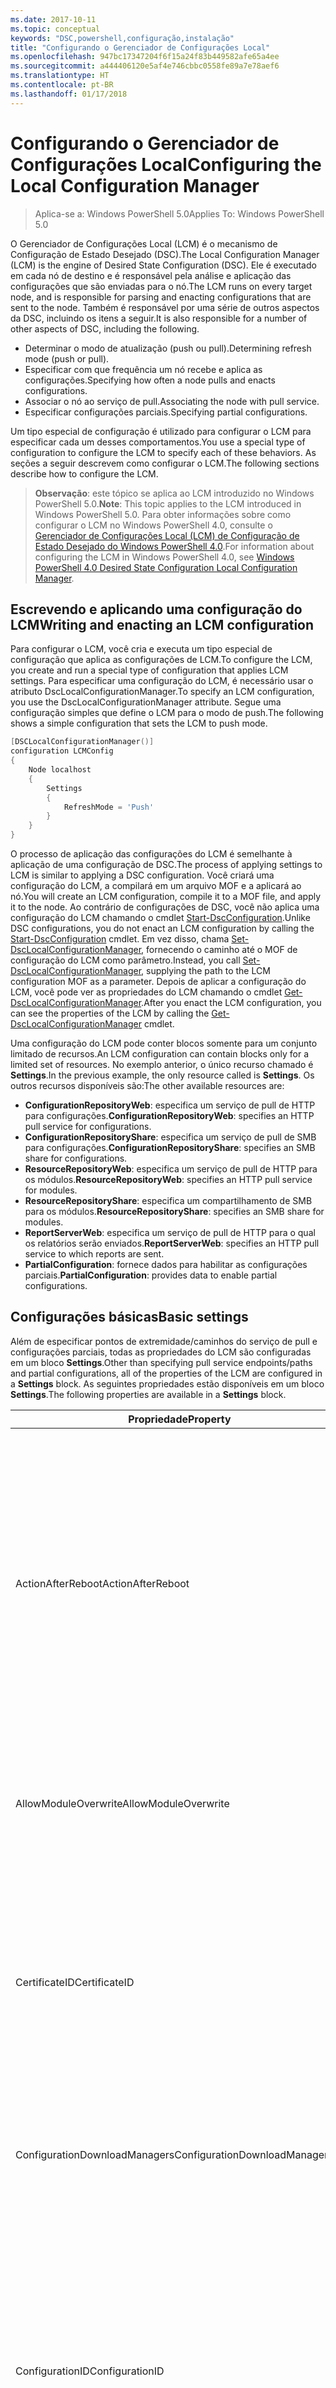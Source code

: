 ```yaml
---
ms.date: 2017-10-11
ms.topic: conceptual
keywords: "DSC,powershell,configuração,instalação"
title: "Configurando o Gerenciador de Configurações Local"
ms.openlocfilehash: 947bc17347204f6f15a24f83b449582afe65a4ee
ms.sourcegitcommit: a444406120e5af4e746cbbc0558fe89a7e78aef6
ms.translationtype: HT
ms.contentlocale: pt-BR
ms.lasthandoff: 01/17/2018
---
```

# <a name="configuring-the-local-configuration-manager"></a><span data-ttu-id="e298b-103">Configurando o Gerenciador de Configurações Local</span><span class="sxs-lookup"><span data-stu-id="e298b-103">Configuring the Local Configuration Manager</span></span>

> <span data-ttu-id="e298b-104">Aplica-se a: Windows PowerShell 5.0</span><span class="sxs-lookup"><span data-stu-id="e298b-104">Applies To: Windows PowerShell 5.0</span></span>

<span data-ttu-id="e298b-105">O Gerenciador de Configurações Local (LCM) é o mecanismo de Configuração de Estado Desejado (DSC).</span><span class="sxs-lookup"><span data-stu-id="e298b-105">The Local Configuration Manager (LCM) is the engine of Desired State Configuration (DSC).</span></span>
<span data-ttu-id="e298b-106">Ele é executado em cada nó de destino e é responsável pela análise e aplicação das configurações que são enviadas para o nó.</span><span class="sxs-lookup"><span data-stu-id="e298b-106">The LCM runs on every target node, and is responsible for parsing and enacting configurations that are sent to the node.</span></span>
<span data-ttu-id="e298b-107">Também é responsável por uma série de outros aspectos da DSC, incluindo os itens a seguir.</span><span class="sxs-lookup"><span data-stu-id="e298b-107">It is also responsible for a number of other aspects of DSC, including the following.</span></span>

- <span data-ttu-id="e298b-108">Determinar o modo de atualização (push ou pull).</span><span class="sxs-lookup"><span data-stu-id="e298b-108">Determining refresh mode (push or pull).</span></span>
- <span data-ttu-id="e298b-109">Especificar com que frequência um nó recebe e aplica as configurações.</span><span class="sxs-lookup"><span data-stu-id="e298b-109">Specifying how often a node pulls and enacts configurations.</span></span>
- <span data-ttu-id="e298b-110">Associar o nó ao serviço de pull.</span><span class="sxs-lookup"><span data-stu-id="e298b-110">Associating the node with pull service.</span></span>
- <span data-ttu-id="e298b-111">Especificar configurações parciais.</span><span class="sxs-lookup"><span data-stu-id="e298b-111">Specifying partial configurations.</span></span>

<span data-ttu-id="e298b-112">Um tipo especial de configuração é utilizado para configurar o LCM para especificar cada um desses comportamentos.</span><span class="sxs-lookup"><span data-stu-id="e298b-112">You use a special type of configuration to configure the LCM to specify each of these behaviors.</span></span>
<span data-ttu-id="e298b-113">As seções a seguir descrevem como configurar o LCM.</span><span class="sxs-lookup"><span data-stu-id="e298b-113">The following sections describe how to configure the LCM.</span></span>

> <span data-ttu-id="e298b-114">**Observação**: este tópico se aplica ao LCM introduzido no Windows PowerShell 5.0.</span><span class="sxs-lookup"><span data-stu-id="e298b-114">**Note**: This topic applies to the LCM introduced in Windows PowerShell 5.0.</span></span>
<span data-ttu-id="e298b-115">Para obter informações sobre como configurar o LCM no Windows PowerShell 4.0, consulte o [Gerenciador de Configurações Local (LCM) de Configuração de Estado Desejado do Windows PowerShell 4.0](metaconfig4.md).</span><span class="sxs-lookup"><span data-stu-id="e298b-115">For information about configuring the LCM in Windows PowerShell 4.0, see [Windows PowerShell 4.0 Desired State Configuration Local Configuration Manager](metaconfig4.md).</span></span>

## <a name="writing-and-enacting-an-lcm-configuration"></a><span data-ttu-id="e298b-116">Escrevendo e aplicando uma configuração do LCM</span><span class="sxs-lookup"><span data-stu-id="e298b-116">Writing and enacting an LCM configuration</span></span>

<span data-ttu-id="e298b-117">Para configurar o LCM, você cria e executa um tipo especial de configuração que aplica as configurações de LCM.</span><span class="sxs-lookup"><span data-stu-id="e298b-117">To configure the LCM, you create and run a special type of configuration that applies LCM settings.</span></span>
<span data-ttu-id="e298b-118">Para especificar uma configuração do LCM, é necessário usar o atributo DscLocalConfigurationManager.</span><span class="sxs-lookup"><span data-stu-id="e298b-118">To specify an LCM configuration, you use the DscLocalConfigurationManager attribute.</span></span>
<span data-ttu-id="e298b-119">Segue uma configuração simples que define o LCM para o modo de push.</span><span class="sxs-lookup"><span data-stu-id="e298b-119">The following shows a simple configuration that sets the LCM to push mode.</span></span>

```powershell
[DSCLocalConfigurationManager()]
configuration LCMConfig
{
    Node localhost
    {
        Settings
        {
            RefreshMode = 'Push'
        }
    }
}
```

<span data-ttu-id="e298b-120">O processo de aplicação das configurações do LCM é semelhante à aplicação de uma configuração de DSC.</span><span class="sxs-lookup"><span data-stu-id="e298b-120">The process of applying settings to LCM is similar to applying a DSC configuration.</span></span>
<span data-ttu-id="e298b-121">Você criará uma configuração do LCM, a compilará em um arquivo MOF e a aplicará ao nó.</span><span class="sxs-lookup"><span data-stu-id="e298b-121">You will create an LCM configuration, compile it to a MOF file, and apply it to the node.</span></span>
<span data-ttu-id="e298b-122">Ao contrário de configurações de DSC, você não aplica uma configuração do LCM chamando o cmdlet [Start-DscConfiguration](https://technet.microsoft.com/en-us/library/dn521623.aspx).</span><span class="sxs-lookup"><span data-stu-id="e298b-122">Unlike DSC configurations, you do not enact an LCM configuration by calling the [Start-DscConfiguration](https://technet.microsoft.com/en-us/library/dn521623.aspx) cmdlet.</span></span>
<span data-ttu-id="e298b-123">Em vez disso, chama [Set-DscLocalConfigurationManager](https://technet.microsoft.com/en-us/library/dn521621.aspx), fornecendo o caminho até o MOF de configuração do LCM como parâmetro.</span><span class="sxs-lookup"><span data-stu-id="e298b-123">Instead, you call [Set-DscLocalConfigurationManager](https://technet.microsoft.com/en-us/library/dn521621.aspx), supplying the path to the LCM configuration MOF as a parameter.</span></span>
<span data-ttu-id="e298b-124">Depois de aplicar a configuração do LCM, você pode ver as propriedades do LCM chamando o cmdlet [Get-DscLocalConfigurationManager](https://technet.microsoft.com/en-us/library/dn407378.aspx).</span><span class="sxs-lookup"><span data-stu-id="e298b-124">After you enact the LCM configuration, you can see the properties of the LCM by calling the [Get-DscLocalConfigurationManager](https://technet.microsoft.com/en-us/library/dn407378.aspx) cmdlet.</span></span>

<span data-ttu-id="e298b-125">Uma configuração do LCM pode conter blocos somente para um conjunto limitado de recursos.</span><span class="sxs-lookup"><span data-stu-id="e298b-125">An LCM configuration can contain blocks only for a limited set of resources.</span></span>
<span data-ttu-id="e298b-126">No exemplo anterior, o único recurso chamado é **Settings**.</span><span class="sxs-lookup"><span data-stu-id="e298b-126">In the previous example, the only resource called is **Settings**.</span></span>
<span data-ttu-id="e298b-127">Os outros recursos disponíveis são:</span><span class="sxs-lookup"><span data-stu-id="e298b-127">The other available resources are:</span></span>

* <span data-ttu-id="e298b-128">**ConfigurationRepositoryWeb**: especifica um serviço de pull de HTTP para configurações.</span><span class="sxs-lookup"><span data-stu-id="e298b-128">**ConfigurationRepositoryWeb**: specifies an HTTP pull service for configurations.</span></span>
* <span data-ttu-id="e298b-129">**ConfigurationRepositoryShare**: especifica um serviço de pull de SMB para configurações.</span><span class="sxs-lookup"><span data-stu-id="e298b-129">**ConfigurationRepositoryShare**: specifies an SMB share for configurations.</span></span>
* <span data-ttu-id="e298b-130">**ResourceRepositoryWeb**: especifica um serviço de pull de HTTP para os módulos.</span><span class="sxs-lookup"><span data-stu-id="e298b-130">**ResourceRepositoryWeb**: specifies an HTTP pull service for modules.</span></span>
* <span data-ttu-id="e298b-131">**ResourceRepositoryShare**: especifica um compartilhamento de SMB para os módulos.</span><span class="sxs-lookup"><span data-stu-id="e298b-131">**ResourceRepositoryShare**: specifies an SMB share for modules.</span></span>
* <span data-ttu-id="e298b-132">**ReportServerWeb**: especifica um serviço de pull de HTTP para o qual os relatórios serão enviados.</span><span class="sxs-lookup"><span data-stu-id="e298b-132">**ReportServerWeb**: specifies an HTTP pull service to which reports are sent.</span></span>
* <span data-ttu-id="e298b-133">**PartialConfiguration**: fornece dados para habilitar as configurações parciais.</span><span class="sxs-lookup"><span data-stu-id="e298b-133">**PartialConfiguration**: provides data to enable partial configurations.</span></span>

## <a name="basic-settings"></a><span data-ttu-id="e298b-134">Configurações básicas</span><span class="sxs-lookup"><span data-stu-id="e298b-134">Basic settings</span></span>

<span data-ttu-id="e298b-135">Além de especificar pontos de extremidade/caminhos do serviço de pull e configurações parciais, todas as propriedades do LCM são configuradas em um bloco **Settings**.</span><span class="sxs-lookup"><span data-stu-id="e298b-135">Other than specifying pull service endpoints/paths and partial configurations, all of the properties of the LCM are configured in a **Settings** block.</span></span>
<span data-ttu-id="e298b-136">As seguintes propriedades estão disponíveis em um bloco **Settings**.</span><span class="sxs-lookup"><span data-stu-id="e298b-136">The following properties are available in a **Settings** block.</span></span>

|  <span data-ttu-id="e298b-137">Propriedade</span><span class="sxs-lookup"><span data-stu-id="e298b-137">Property</span></span>  |  <span data-ttu-id="e298b-138">Tipo</span><span class="sxs-lookup"><span data-stu-id="e298b-138">Type</span></span>  |  <span data-ttu-id="e298b-139">Descrição</span><span class="sxs-lookup"><span data-stu-id="e298b-139">Description</span></span>   |
|----------- |------- |--------------- |
| <span data-ttu-id="e298b-140">ActionAfterReboot</span><span class="sxs-lookup"><span data-stu-id="e298b-140">ActionAfterReboot</span></span>| <span data-ttu-id="e298b-141">cadeia de caracteres</span><span class="sxs-lookup"><span data-stu-id="e298b-141">string</span></span>| <span data-ttu-id="e298b-142">Especifica o que acontece após uma reinicialização durante a aplicação de uma configuração.</span><span class="sxs-lookup"><span data-stu-id="e298b-142">Specifies what happens after a reboot during the application of a configuration.</span></span> <span data-ttu-id="e298b-143">Os valores possíveis são __"ContinueConfiguration"__ e __"StopConfiguration"__.</span><span class="sxs-lookup"><span data-stu-id="e298b-143">The possible values are __"ContinueConfiguration"__ and __"StopConfiguration"__.</span></span> <ul><li> <span data-ttu-id="e298b-144">__ContinueConfiguration__: continue a aplicar a configuração atual após a reinicialização do computador.</span><span class="sxs-lookup"><span data-stu-id="e298b-144">__ContinueConfiguration__: Continue applying the current configuration after machine reboot.</span></span> <span data-ttu-id="e298b-145">Este é o valor padrão</span><span class="sxs-lookup"><span data-stu-id="e298b-145">This is the default value</span></span></li><li><span data-ttu-id="e298b-146">__StopConfiguration__: interrompa a configuração atual após a reinicialização do computador.</span><span class="sxs-lookup"><span data-stu-id="e298b-146">__StopConfiguration__: Stop the current configuration after machine reboot.</span></span></li></ul>|
| <span data-ttu-id="e298b-147">AllowModuleOverwrite</span><span class="sxs-lookup"><span data-stu-id="e298b-147">AllowModuleOverwrite</span></span>| <span data-ttu-id="e298b-148">bool</span><span class="sxs-lookup"><span data-stu-id="e298b-148">bool</span></span>| <span data-ttu-id="e298b-149">__$TRUE__ se as novas configurações baixadas do serviço de pull tiverem permissão para substituir as antigas no nó de destino.</span><span class="sxs-lookup"><span data-stu-id="e298b-149">__$TRUE__ if new configurations downloaded from the pull service are allowed to overwrite the old ones on the target node.</span></span> <span data-ttu-id="e298b-150">Caso contrário, $FALSE.</span><span class="sxs-lookup"><span data-stu-id="e298b-150">Otherwise, $FALSE.</span></span>|
| <span data-ttu-id="e298b-151">CertificateID</span><span class="sxs-lookup"><span data-stu-id="e298b-151">CertificateID</span></span>| <span data-ttu-id="e298b-152">cadeia de caracteres</span><span class="sxs-lookup"><span data-stu-id="e298b-152">string</span></span>| <span data-ttu-id="e298b-153">A impressão digital de um certificado usado para proteger as credenciais passadas em uma configuração.</span><span class="sxs-lookup"><span data-stu-id="e298b-153">The thumbprint of a certificate used to secure credentials passed in a configuration.</span></span> <span data-ttu-id="e298b-154">Para obter mais informações, consulte [Quer proteger credenciais na Configuração de Estado Desejado do Windows PowerShell?](http://blogs.msdn.com/b/powershell/archive/2014/01/31/want-to-secure-credentials-in-windows-powershell-desired-state-configuration.aspx).</span><span class="sxs-lookup"><span data-stu-id="e298b-154">For more information see [Want to secure credentials in Windows PowerShell Desired State Configuration](http://blogs.msdn.com/b/powershell/archive/2014/01/31/want-to-secure-credentials-in-windows-powershell-desired-state-configuration.aspx)?.</span></span> <br> <span data-ttu-id="e298b-155">__Observação:__ isso será gerenciado automaticamente se estiver usando o serviço de pull de DSC de Automação do Azure.</span><span class="sxs-lookup"><span data-stu-id="e298b-155">__Note:__ this is managed automatically if using Azure Automation DSC pull service.</span></span>|
| <span data-ttu-id="e298b-156">ConfigurationDownloadManagers</span><span class="sxs-lookup"><span data-stu-id="e298b-156">ConfigurationDownloadManagers</span></span>| <span data-ttu-id="e298b-157">CimInstance[]</span><span class="sxs-lookup"><span data-stu-id="e298b-157">CimInstance[]</span></span>| <span data-ttu-id="e298b-158">Obsoleto.</span><span class="sxs-lookup"><span data-stu-id="e298b-158">Obsolete.</span></span> <span data-ttu-id="e298b-159">Use os blocos __ConfigurationRepositoryWeb__ e __ConfigurationRepositoryShare__ para definir pontos de extremidade de serviço de pull de configuração.</span><span class="sxs-lookup"><span data-stu-id="e298b-159">Use __ConfigurationRepositoryWeb__ and __ConfigurationRepositoryShare__ blocks to define configuration pull service endpoints.</span></span>|
| <span data-ttu-id="e298b-160">ConfigurationID</span><span class="sxs-lookup"><span data-stu-id="e298b-160">ConfigurationID</span></span>| <span data-ttu-id="e298b-161">cadeia de caracteres</span><span class="sxs-lookup"><span data-stu-id="e298b-161">string</span></span>| <span data-ttu-id="e298b-162">Para compatibilidade com versões anteriores do serviço de pull.</span><span class="sxs-lookup"><span data-stu-id="e298b-162">For backwards compatibility with older pull service versions.</span></span> <span data-ttu-id="e298b-163">Um GUID que identifica o arquivo de configuração que deve ser obtido de um serviço de pull.</span><span class="sxs-lookup"><span data-stu-id="e298b-163">A GUID that identifies the configuration file to get from a pull service.</span></span> <span data-ttu-id="e298b-164">O nó efetuará o pull das configurações serviço de pull se o nome do MOF de configuração for ConfigurationID.mof.</span><span class="sxs-lookup"><span data-stu-id="e298b-164">The node will pull configurations on the pull service if the name of the configuration MOF is named ConfigurationID.mof.</span></span><br> <span data-ttu-id="e298b-165">__Observação:__ se você definir essa propriedade, registrar o nó com um serviço de pull usando __RegistrationKey__ não funcionará.</span><span class="sxs-lookup"><span data-stu-id="e298b-165">__Note:__ If you set this property, registering the node with a pull service by using __RegistrationKey__ does not work.</span></span> <span data-ttu-id="e298b-166">Para obter mais informações, consulte [Configurando um cliente de pull com nomes de configuração](pullClientConfigNames.md).</span><span class="sxs-lookup"><span data-stu-id="e298b-166">For more information, see [Setting up a pull client with configuration names](pullClientConfigNames.md).</span></span>|
| <span data-ttu-id="e298b-167">ConfigurationMode</span><span class="sxs-lookup"><span data-stu-id="e298b-167">ConfigurationMode</span></span>| <span data-ttu-id="e298b-168">cadeia de caracteres</span><span class="sxs-lookup"><span data-stu-id="e298b-168">string</span></span> | <span data-ttu-id="e298b-169">Especifica como o LCM realmente aplica a configuração aos nós de destino.</span><span class="sxs-lookup"><span data-stu-id="e298b-169">Specifies how the LCM actually applies the configuration to the target nodes.</span></span> <span data-ttu-id="e298b-170">Os valores possíveis são __"ApplyOnly"__, __"ApplyandMonitior"__ e __"ApplyandAutoCorrect"__.</span><span class="sxs-lookup"><span data-stu-id="e298b-170">Possible values are __"ApplyOnly"__,__"ApplyandMonitior"__, and __"ApplyandAutoCorrect"__.</span></span> <ul><li><span data-ttu-id="e298b-171">__ApplyOnly__: a DSC aplica a configuração e não faz nada além disso, a menos que uma nova configuração seja enviada por push para o nó de destino ou quando o pull de uma nova configuração for efetuado de um serviço.</span><span class="sxs-lookup"><span data-stu-id="e298b-171">__ApplyOnly__: DSC applies the configuration and does nothing further unless a new configuration is pushed to the target node or when a new configuration is pulled from a service.</span></span> <span data-ttu-id="e298b-172">Depois da aplicação inicial de uma nova configuração, a DSC não procura um dessincronização em relação a um estado previamente configurado.</span><span class="sxs-lookup"><span data-stu-id="e298b-172">After initial application of a new configuration, DSC does not check for drift from a previously configured state.</span></span> <span data-ttu-id="e298b-173">Observe que a DSC tentará aplicar a configuração até obter êxito antes que __ApplyOnly__ entre em vigor.</span><span class="sxs-lookup"><span data-stu-id="e298b-173">Note that DSC will attempt to apply the configuration until it is successful before __ApplyOnly__ takes effect.</span></span> </li><li> <span data-ttu-id="e298b-174">__ApplyAndMonitor__: este é o valor padrão.</span><span class="sxs-lookup"><span data-stu-id="e298b-174">__ApplyAndMonitor__: This is the default value.</span></span> <span data-ttu-id="e298b-175">O LCM aplica as novas configurações.</span><span class="sxs-lookup"><span data-stu-id="e298b-175">The LCM applies any new configurations.</span></span> <span data-ttu-id="e298b-176">Após a aplicação inicial de uma nova configuração, se o nó de destino estiver dessincronizado em relação ao estado desejado, a DSC relatará a discrepância nos logs.</span><span class="sxs-lookup"><span data-stu-id="e298b-176">After initial application of a new configuration, if the target node drifts from the desired state, DSC reports the discrepancy in logs.</span></span> <span data-ttu-id="e298b-177">Observe que a DSC tentará aplicar a configuração até obter êxito antes que __ApplyAndMonitor__ entre em vigor.</span><span class="sxs-lookup"><span data-stu-id="e298b-177">Note that DSC will attempt to apply the configuration until it is successful before __ApplyAndMonitor__ takes effect.</span></span></li><li><span data-ttu-id="e298b-178">__ApplyAndAutoCorrect__: a DSC aplica as novas configurações.</span><span class="sxs-lookup"><span data-stu-id="e298b-178">__ApplyAndAutoCorrect__: DSC applies any new configurations.</span></span> <span data-ttu-id="e298b-179">Após a aplicação inicial de uma nova configuração, se o nó de destino estiver dessincronizado em relação ao estado desejado, a DSC relatará a discrepância nos logs e reaplica a configuração atual.</span><span class="sxs-lookup"><span data-stu-id="e298b-179">After initial application of a new configuration, if the target node drifts from the desired state, DSC reports the discrepancy in logs, and then re-applies the current configuration.</span></span></li></ul>|
| <span data-ttu-id="e298b-180">ConfigurationModeFrequencyMins</span><span class="sxs-lookup"><span data-stu-id="e298b-180">ConfigurationModeFrequencyMins</span></span>| <span data-ttu-id="e298b-181">UInt32</span><span class="sxs-lookup"><span data-stu-id="e298b-181">UInt32</span></span>| <span data-ttu-id="e298b-182">A frequência, em minutos, em que a configuração atual é verificada e aplicada.</span><span class="sxs-lookup"><span data-stu-id="e298b-182">How often, in minutes, the current configuration is checked and applied.</span></span> <span data-ttu-id="e298b-183">Essa propriedade será ignorada se a propriedade ConfigurationMode estiver definida como ApplyOnly.</span><span class="sxs-lookup"><span data-stu-id="e298b-183">This property is ignored if the ConfigurationMode property is set to ApplyOnly.</span></span> <span data-ttu-id="e298b-184">O valor padrão é 15.</span><span class="sxs-lookup"><span data-stu-id="e298b-184">The default value is 15.</span></span>|
| <span data-ttu-id="e298b-185">DebugMode</span><span class="sxs-lookup"><span data-stu-id="e298b-185">DebugMode</span></span>| <span data-ttu-id="e298b-186">cadeia de caracteres</span><span class="sxs-lookup"><span data-stu-id="e298b-186">string</span></span>| <span data-ttu-id="e298b-187">Os valores possíveis são __None__, __ForceModuleImport__ e __All__.</span><span class="sxs-lookup"><span data-stu-id="e298b-187">Possible values are __None__, __ForceModuleImport__, and __All__.</span></span> <ul><li><span data-ttu-id="e298b-188">Defina como __None__ para usar os recursos armazenados em cache.</span><span class="sxs-lookup"><span data-stu-id="e298b-188">Set to __None__ to use cached resources.</span></span> <span data-ttu-id="e298b-189">Este é o padrão e deve ser usada em cenários de produção.</span><span class="sxs-lookup"><span data-stu-id="e298b-189">This is the default and should be used in production scenarios.</span></span></li><li><span data-ttu-id="e298b-190">Definir como __ForceModuleImport__ fará com que o LCM recarregue todos os módulos de recursos DSC, mesmo se tiverem sido carregados e armazenados em cache anteriormente.</span><span class="sxs-lookup"><span data-stu-id="e298b-190">Setting to __ForceModuleImport__, causes the LCM to reload any DSC resource modules, even if they have been previously loaded and cached.</span></span> <span data-ttu-id="e298b-191">Isso afeta o desempenho das operações de DSC, já que cada módulo é recarregado no momento do uso.</span><span class="sxs-lookup"><span data-stu-id="e298b-191">This impacts the performance of DSC operations as each module is reloaded on use.</span></span> <span data-ttu-id="e298b-192">Normalmente, você usaria esse valor durante a depuração de um recurso</span><span class="sxs-lookup"><span data-stu-id="e298b-192">Typically you would use this value while debugging a resource</span></span></li><li><span data-ttu-id="e298b-193">Nesta versão, __All__ é o mesmo que __ForceModuleImport__</span><span class="sxs-lookup"><span data-stu-id="e298b-193">In this release, __All__ is same as __ForceModuleImport__</span></span></li></ul> |
| <span data-ttu-id="e298b-194">RebootNodeIfNeeded</span><span class="sxs-lookup"><span data-stu-id="e298b-194">RebootNodeIfNeeded</span></span>| <span data-ttu-id="e298b-195">bool</span><span class="sxs-lookup"><span data-stu-id="e298b-195">bool</span></span>| <span data-ttu-id="e298b-196">Defina como __$true__ para reinicializar automaticamente o nó após uma configuração que requer que a reinicialização seja aplicada.</span><span class="sxs-lookup"><span data-stu-id="e298b-196">Set this to __$true__ to automatically reboot the node after a configuration that requires reboot is applied.</span></span> <span data-ttu-id="e298b-197">Caso contrário, você precisará reinicializar manualmente o nó para qualquer configuração que exigir.</span><span class="sxs-lookup"><span data-stu-id="e298b-197">Otherwise, you will have to manually reboot the node for any configuration that requires it.</span></span> <span data-ttu-id="e298b-198">O valor padrão é __$false__.</span><span class="sxs-lookup"><span data-stu-id="e298b-198">The default value is __$false__.</span></span> <span data-ttu-id="e298b-199">Para usar essa configuração quando uma condição de reinicialização for representada por algo diferente do DSC (como o Windows Installer), combine essa configuração com o módulo [xPendingReboot](https://github.com/powershell/xpendingreboot).</span><span class="sxs-lookup"><span data-stu-id="e298b-199">To use this setting when a reboot condition is enacted by something other than DSC (such as Windows Installer), combine this setting with the [xPendingReboot](https://github.com/powershell/xpendingreboot) module.</span></span>|
| <span data-ttu-id="e298b-200">RefreshMode</span><span class="sxs-lookup"><span data-stu-id="e298b-200">RefreshMode</span></span>| <span data-ttu-id="e298b-201">cadeia de caracteres</span><span class="sxs-lookup"><span data-stu-id="e298b-201">string</span></span>| <span data-ttu-id="e298b-202">Especifica como o LCM obtém as configurações.</span><span class="sxs-lookup"><span data-stu-id="e298b-202">Specifies how the LCM gets configurations.</span></span> <span data-ttu-id="e298b-203">Os valores possíveis são __"Disabled"__, __"Push"__ e __"Pull"__.</span><span class="sxs-lookup"><span data-stu-id="e298b-203">The possible values are __"Disabled"__, __"Push"__, and __"Pull"__.</span></span> <ul><li><span data-ttu-id="e298b-204">__Disabled__: as configurações DSC estão desabilitadas para este nó.</span><span class="sxs-lookup"><span data-stu-id="e298b-204">__Disabled__: DSC configurations are disabled for this node.</span></span></li><li> <span data-ttu-id="e298b-205">__Push__: as configurações são iniciadas chamando o cmdlet [Start-DscConfiguration](https://technet.microsoft.com/en-us/library/dn521623.aspx).</span><span class="sxs-lookup"><span data-stu-id="e298b-205">__Push__: Configurations are initiated by calling the [Start-DscConfiguration](https://technet.microsoft.com/en-us/library/dn521623.aspx) cmdlet.</span></span> <span data-ttu-id="e298b-206">A configuração é aplicada imediatamente ao nó.</span><span class="sxs-lookup"><span data-stu-id="e298b-206">The configuration is applied immediately to the node.</span></span> <span data-ttu-id="e298b-207">Este é o valor padrão.</span><span class="sxs-lookup"><span data-stu-id="e298b-207">This is the default value.</span></span></li><li><span data-ttu-id="e298b-208">__Pull__: o nó está configurado para verificar regularmente as configurações de um serviço de pull ou caminho SMB.</span><span class="sxs-lookup"><span data-stu-id="e298b-208">__Pull:__ The node is configured to regularly check for configurations from a pull service or SMB path.</span></span> <span data-ttu-id="e298b-209">Se essa propriedade estiver definida como __Pull__, você deverá especificar um caminho de (serviço) HTTP ou (compartilhamento) SMB em um bloco __ConfigurationRepositoryWeb__ ou __ConfigurationRepositoryShare__.</span><span class="sxs-lookup"><span data-stu-id="e298b-209">If this property is set to __Pull__, you must specify an HTTP (service) or SMB (share) path in a __ConfigurationRepositoryWeb__ or __ConfigurationRepositoryShare__ block.</span></span></li></ul>|
| <span data-ttu-id="e298b-210">RefreshFrequencyMins</span><span class="sxs-lookup"><span data-stu-id="e298b-210">RefreshFrequencyMins</span></span>| <span data-ttu-id="e298b-211">Uint32</span><span class="sxs-lookup"><span data-stu-id="e298b-211">Uint32</span></span>| <span data-ttu-id="e298b-212">O intervalo de tempo, em minutos, em que o LCM verifica um serviço de pull para obter configurações atualizadas.</span><span class="sxs-lookup"><span data-stu-id="e298b-212">The time interval, in minutes, at which the LCM checks a pull service to get updated configurations.</span></span> <span data-ttu-id="e298b-213">Esse valor será ignorado se o LCM não estiver configurado no modo de pull.</span><span class="sxs-lookup"><span data-stu-id="e298b-213">This value is ignored if the LCM is not configured in pull mode.</span></span> <span data-ttu-id="e298b-214">O valor padrão é 30.</span><span class="sxs-lookup"><span data-stu-id="e298b-214">The default value is 30.</span></span>|
| <span data-ttu-id="e298b-215">ReportManagers</span><span class="sxs-lookup"><span data-stu-id="e298b-215">ReportManagers</span></span>| <span data-ttu-id="e298b-216">CimInstance[]</span><span class="sxs-lookup"><span data-stu-id="e298b-216">CimInstance[]</span></span>| <span data-ttu-id="e298b-217">Obsoleto.</span><span class="sxs-lookup"><span data-stu-id="e298b-217">Obsolete.</span></span> <span data-ttu-id="e298b-218">Use blocos __ReportServerWeb__ para definir um ponto de extremidade para enviar dados de relatório a um serviço de pull.</span><span class="sxs-lookup"><span data-stu-id="e298b-218">Use __ReportServerWeb__ blocks to define an endpoint to send reporting data to a pull service.</span></span>|
| <span data-ttu-id="e298b-219">ResourceModuleManagers</span><span class="sxs-lookup"><span data-stu-id="e298b-219">ResourceModuleManagers</span></span>| <span data-ttu-id="e298b-220">CimInstance[]</span><span class="sxs-lookup"><span data-stu-id="e298b-220">CimInstance[]</span></span>| <span data-ttu-id="e298b-221">Obsoleto.</span><span class="sxs-lookup"><span data-stu-id="e298b-221">Obsolete.</span></span> <span data-ttu-id="e298b-222">Use os blocos __ResourceRepositoryWeb__ e __ResourceRepositoryShare__ para definir pontos de extremidade HTTP do serviço de pull ou caminhos SMB, respectivamente.</span><span class="sxs-lookup"><span data-stu-id="e298b-222">Use __ResourceRepositoryWeb__ and __ResourceRepositoryShare__ blocks to define pull service HTTP endpoints or SMB paths, respectively.</span></span>|
| <span data-ttu-id="e298b-223">PartialConfigurations</span><span class="sxs-lookup"><span data-stu-id="e298b-223">PartialConfigurations</span></span>| <span data-ttu-id="e298b-224">CimInstance</span><span class="sxs-lookup"><span data-stu-id="e298b-224">CimInstance</span></span>| <span data-ttu-id="e298b-225">Não foi implementado.</span><span class="sxs-lookup"><span data-stu-id="e298b-225">Not implemented.</span></span> <span data-ttu-id="e298b-226">Não use.</span><span class="sxs-lookup"><span data-stu-id="e298b-226">Do not use.</span></span>|
| <span data-ttu-id="e298b-227">StatusRetentionTimeInDays</span><span class="sxs-lookup"><span data-stu-id="e298b-227">StatusRetentionTimeInDays</span></span> | <span data-ttu-id="e298b-228">UInt32</span><span class="sxs-lookup"><span data-stu-id="e298b-228">UInt32</span></span>| <span data-ttu-id="e298b-229">O número de dias que o LCM mantém o status da configuração atual.</span><span class="sxs-lookup"><span data-stu-id="e298b-229">The number of days the LCM keeps the status of the current configuration.</span></span>|

## <a name="pull-service"></a><span data-ttu-id="e298b-230">Serviço de pull</span><span class="sxs-lookup"><span data-stu-id="e298b-230">Pull service</span></span>

<span data-ttu-id="e298b-231">As configurações de DSC permitem que um nó seja gerenciado obtendo por pull as configurações e os módulos, e publicando dados de relatório, em um local remoto.</span><span class="sxs-lookup"><span data-stu-id="e298b-231">DSC settings allow a node to be managed by pulling configurations and modules, and publishing reporting data, to a remote location.</span></span>
<span data-ttu-id="e298b-232">As opções atuais para o serviço de pull incluem:</span><span class="sxs-lookup"><span data-stu-id="e298b-232">The current options for pull service include:</span></span>

- <span data-ttu-id="e298b-233">Serviço de Configuração de Estado Desejado da Automação do Azure</span><span class="sxs-lookup"><span data-stu-id="e298b-233">Azure Automation Desired State Configuration service</span></span>
- <span data-ttu-id="e298b-234">Uma instância do serviço de pull em execução no Windows Server</span><span class="sxs-lookup"><span data-stu-id="e298b-234">A pull service instance running on Windows Server</span></span>
- <span data-ttu-id="e298b-235">Um compartilhamento SMB (não dá suporte a publicação de dados de relatórios)</span><span class="sxs-lookup"><span data-stu-id="e298b-235">An SMB share (does not support publishing reporting data)</span></span>

<span data-ttu-id="e298b-236">A configuração do LCM dá suporte à definição dos seguintes tipos de ponto de extremidade de serviço de pull:</span><span class="sxs-lookup"><span data-stu-id="e298b-236">LCM configuration supports defining the following types of pull service endpoints:</span></span>

- <span data-ttu-id="e298b-237">**Servidor de configuração**: um repositório de configurações DSC.</span><span class="sxs-lookup"><span data-stu-id="e298b-237">**Configuration server**: A repository for DSC configurations.</span></span> <span data-ttu-id="e298b-238">Defina os servidores de configuração usando blocos **ConfigurationRepositoryWeb** (para servidores baseados na Web) e **ConfigurationRepositoryShare** (para servidores baseados em SMB).</span><span class="sxs-lookup"><span data-stu-id="e298b-238">Define configuration servers by using **ConfigurationRepositoryWeb** (for web-based servers) and **ConfigurationRepositoryShare** (for SMB-based servers) blocks.</span></span>
- <span data-ttu-id="e298b-239">**Servidor de recursos**: um repositório de recursos de DSC, empacotados como módulos do PowerShell.</span><span class="sxs-lookup"><span data-stu-id="e298b-239">**Resource server**: A repository for DSC resources, packaged as PowerShell modules.</span></span> <span data-ttu-id="e298b-240">Defina os servidores de recurso usando blocos **ResourceRepositoryWeb** (para servidores baseados na Web) e **ResourceRepositoryShare** (para servidores baseados em SMB).</span><span class="sxs-lookup"><span data-stu-id="e298b-240">Define resource servers by using **ResourceRepositoryWeb** (for web-based servers) and **ResourceRepositoryShare** (for SMB-based servers) blocks.</span></span>
- <span data-ttu-id="e298b-241">**Servidor de relatório**: um serviço para o qual a DSC envia dados de relatório.</span><span class="sxs-lookup"><span data-stu-id="e298b-241">**Report server**: A service that DSC sends report data to.</span></span> <span data-ttu-id="e298b-242">Defina os servidores de relatório usando blocos **ReportServerWeb**.</span><span class="sxs-lookup"><span data-stu-id="e298b-242">Define report servers by using **ReportServerWeb** blocks.</span></span> <span data-ttu-id="e298b-243">Um servidor de relatório deve ser um serviço Web.</span><span class="sxs-lookup"><span data-stu-id="e298b-243">A report server must be a web service.</span></span>

<span data-ttu-id="e298b-244">**A solução recomendada**, e a opção com a maioria dos recursos disponíveis, é [DSC de Automação do Azure](https://docs.microsoft.com/en-us/azure/automation/automation-dsc-getting-started).</span><span class="sxs-lookup"><span data-stu-id="e298b-244">**The recommended solution**, and the option with the most features available, is [Azure Automation DSC](https://docs.microsoft.com/en-us/azure/automation/automation-dsc-getting-started).</span></span>

<span data-ttu-id="e298b-245">O serviço do Azure pode gerenciar nós localmente em datacenters privados ou em nuvens públicas, como AWS e o Azure.</span><span class="sxs-lookup"><span data-stu-id="e298b-245">The Azure service can manage nodes on-premises in private datacenters, or in public clouds such as Azure and AWS.</span></span>
<span data-ttu-id="e298b-246">Para ambientes privados, onde os servidores não podem se conectar diretamente à Internet, considere limitar o tráfego de saída apenas ao intervalo de IPs do Azure publicado (consulte [Intervalos de IP de Datacenter do Azure](https://www.microsoft.com/en-us/download/details.aspx?id=41653)).</span><span class="sxs-lookup"><span data-stu-id="e298b-246">For private environments where servers cannot directly connect to the Internet, consider limiting outbound traffic to only the published Azure IP range (see [Azure Datacenter IP Ranges](https://www.microsoft.com/en-us/download/details.aspx?id=41653)).</span></span>

<span data-ttu-id="e298b-247">Entre os recursos do serviço online que não estão disponíveis no serviço de pull no Windows Server estão:</span><span class="sxs-lookup"><span data-stu-id="e298b-247">Features of the online service that are not currently available in the pull service on Windows Server include:</span></span>
- <span data-ttu-id="e298b-248">Todos os dados são criptografados em trânsito e em repouso</span><span class="sxs-lookup"><span data-stu-id="e298b-248">All data is encrypted in transit and at rest</span></span>
- <span data-ttu-id="e298b-249">Certificados de cliente são criados e gerenciados automaticamente</span><span class="sxs-lookup"><span data-stu-id="e298b-249">Client certificates are created and managed automatically</span></span>
- <span data-ttu-id="e298b-250">Armazenamento de segredos para gerenciar centralmente [senhas/credenciais](https://docs.microsoft.com/en-us/azure/automation/automation-credentials), ou [variáveis](https://docs.microsoft.com/en-us/azure/automation/automation-variables) como nomes de servidor ou cadeias de conexão</span><span class="sxs-lookup"><span data-stu-id="e298b-250">Secrets store for centrally managing [passwords/credentials](https://docs.microsoft.com/en-us/azure/automation/automation-credentials), or [variables](https://docs.microsoft.com/en-us/azure/automation/automation-variables) such as server names or connection strings</span></span>
- <span data-ttu-id="e298b-251">Gerenciar centralmente o nó [Configuração do LCM](metaConfig.md#basic-settings)</span><span class="sxs-lookup"><span data-stu-id="e298b-251">Centrally manage node [LCM configuration](metaConfig.md#basic-settings)</span></span>
- <span data-ttu-id="e298b-252">Atribuir centralmente configurações a nós do cliente</span><span class="sxs-lookup"><span data-stu-id="e298b-252">Centrally assign configurations to client nodes</span></span>
- <span data-ttu-id="e298b-253">Alterações na configuração de versão de "grupos canário" para teste antes de chegar à produção</span><span class="sxs-lookup"><span data-stu-id="e298b-253">Release configuration changes to "canary groups" for testing before reaching production</span></span>
- <span data-ttu-id="e298b-254">Relatório gráfico</span><span class="sxs-lookup"><span data-stu-id="e298b-254">Graphical reporting</span></span>
  - <span data-ttu-id="e298b-255">Detalhes de status no nível de granularidade de recursos de DSC</span><span class="sxs-lookup"><span data-stu-id="e298b-255">Status detail at the DSC resource level of granularity</span></span>
  - <span data-ttu-id="e298b-256">Mensagens de erro detalhadas de computadores cliente para solução de problemas</span><span class="sxs-lookup"><span data-stu-id="e298b-256">Verbose error messages from client machines for troubleshooting</span></span>
- <span data-ttu-id="e298b-257">[Integração com o Azure Log Analytics](https://docs.microsoft.com/en-us/azure/automation/automation-dsc-diagnostics) para alertas, tarefas automatizadas, aplicativo para Android/iOS para relatórios e alertas</span><span class="sxs-lookup"><span data-stu-id="e298b-257">[Integration with Azure Log Analytics](https://docs.microsoft.com/en-us/azure/automation/automation-dsc-diagnostics) for alerting, automated tasks, Android/iOS app for reporting and alerting</span></span>

<span data-ttu-id="e298b-258">Como alternativa, para obter informações sobre a configuração e o uso do serviço de pull de HTTP no Windows Server, consulte [Configurar um servidor de pull de DSC](pullServer.md).</span><span class="sxs-lookup"><span data-stu-id="e298b-258">Alternatively, for information about setting up and using HTTP pull service on Windows Server, see [Setting up a DSC pull server](pullServer.md).</span></span>
<span data-ttu-id="e298b-259">Lembre-se de que se trata de uma implementação limitada com apenas os recursos básicos de armazenamento de configurações/módulos e captura de dados de relatório em um banco de dados local.</span><span class="sxs-lookup"><span data-stu-id="e298b-259">Please be advised that it is a limited implementation with only basic capabilities of storing configurations/modules and capturing report data in to a local database.</span></span>

## <a name="configuration-server-blocks"></a><span data-ttu-id="e298b-260">Blocos do servidor de configuração</span><span class="sxs-lookup"><span data-stu-id="e298b-260">Configuration server blocks</span></span>

<span data-ttu-id="e298b-261">Para definir um servidor de configuração baseado na Web, crie um bloco **ConfigurationRepositoryWeb**.</span><span class="sxs-lookup"><span data-stu-id="e298b-261">To define a web-based configuration server, you create a **ConfigurationRepositoryWeb** block.</span></span>
<span data-ttu-id="e298b-262">Um **ConfigurationRepositoryWeb** define as propriedades a seguir.</span><span class="sxs-lookup"><span data-stu-id="e298b-262">A **ConfigurationRepositoryWeb** defines the following properties.</span></span>

|<span data-ttu-id="e298b-263">Propriedade</span><span class="sxs-lookup"><span data-stu-id="e298b-263">Property</span></span>|<span data-ttu-id="e298b-264">Tipo</span><span class="sxs-lookup"><span data-stu-id="e298b-264">Type</span></span>|<span data-ttu-id="e298b-265">Descrição</span><span class="sxs-lookup"><span data-stu-id="e298b-265">Description</span></span>|
|---|---|---|
|<span data-ttu-id="e298b-266">AllowUnsecureConnection</span><span class="sxs-lookup"><span data-stu-id="e298b-266">AllowUnsecureConnection</span></span>|<span data-ttu-id="e298b-267">bool</span><span class="sxs-lookup"><span data-stu-id="e298b-267">bool</span></span>|<span data-ttu-id="e298b-268">Defina como **$TRUE** para permitir conexões entre o nó e o servidor sem autenticação.</span><span class="sxs-lookup"><span data-stu-id="e298b-268">Set to **$TRUE** to allow connections from the node to the server without authentication.</span></span> <span data-ttu-id="e298b-269">Defina como **$FALSE** para exigir autenticação.</span><span class="sxs-lookup"><span data-stu-id="e298b-269">Set to **$FALSE** to require authentication.</span></span>|
|<span data-ttu-id="e298b-270">CertificateID</span><span class="sxs-lookup"><span data-stu-id="e298b-270">CertificateID</span></span>|<span data-ttu-id="e298b-271">cadeia de caracteres</span><span class="sxs-lookup"><span data-stu-id="e298b-271">string</span></span>|<span data-ttu-id="e298b-272">A impressão digital de um certificado usado para autenticar o servidor.</span><span class="sxs-lookup"><span data-stu-id="e298b-272">The thumbprint of a certificate used to authenticate to the server.</span></span>|
|<span data-ttu-id="e298b-273">ConfigurationNames</span><span class="sxs-lookup"><span data-stu-id="e298b-273">ConfigurationNames</span></span>|<span data-ttu-id="e298b-274">String[]</span><span class="sxs-lookup"><span data-stu-id="e298b-274">String[]</span></span>|<span data-ttu-id="e298b-275">Uma matriz de nomes de configurações que serão retiradas por pull pelo nó de destino.</span><span class="sxs-lookup"><span data-stu-id="e298b-275">An array of names of configurations to be pulled by the target node.</span></span> <span data-ttu-id="e298b-276">Serão usadas apenas se o nó for registrado com o serviço de pull usando uma **RegistrationKey**.</span><span class="sxs-lookup"><span data-stu-id="e298b-276">These are used only if the node is registered with the pull service by using a **RegistrationKey**.</span></span> <span data-ttu-id="e298b-277">Para obter mais informações, consulte [Configurando um cliente de pull com nomes de configuração](pullClientConfigNames.md).</span><span class="sxs-lookup"><span data-stu-id="e298b-277">For more information, see [Setting up a pull client with configuration names](pullClientConfigNames.md).</span></span>|
|<span data-ttu-id="e298b-278">RegistrationKey</span><span class="sxs-lookup"><span data-stu-id="e298b-278">RegistrationKey</span></span>|<span data-ttu-id="e298b-279">cadeia de caracteres</span><span class="sxs-lookup"><span data-stu-id="e298b-279">string</span></span>|<span data-ttu-id="e298b-280">Um GUID que registra o nó com o serviço de pull.</span><span class="sxs-lookup"><span data-stu-id="e298b-280">A GUID that registers the node with the pull service.</span></span> <span data-ttu-id="e298b-281">Para obter mais informações, consulte [Configurando um cliente de pull com nomes de configuração](pullClientConfigNames.md).</span><span class="sxs-lookup"><span data-stu-id="e298b-281">For more information, see [Setting up a pull client with configuration names](pullClientConfigNames.md).</span></span>|
|<span data-ttu-id="e298b-282">ServerURL</span><span class="sxs-lookup"><span data-stu-id="e298b-282">ServerURL</span></span>|<span data-ttu-id="e298b-283">cadeia de caracteres</span><span class="sxs-lookup"><span data-stu-id="e298b-283">string</span></span>|<span data-ttu-id="e298b-284">A URL do serviço de configuração.</span><span class="sxs-lookup"><span data-stu-id="e298b-284">The URL of the configuration service.</span></span>|

<span data-ttu-id="e298b-285">Um exemplo de script para simplificar a configuração do valor ConfigurationRepositoryWeb para nós locais está disponível - confira [Geração de metaconfigurações de DSC](https://docs.microsoft.com/en-us/azure/automation/automation-dsc-onboarding#generating-dsc-metaconfigurations)</span><span class="sxs-lookup"><span data-stu-id="e298b-285">An example script to simplify configuring the ConfigurationRepositoryWeb value for on-premises nodes is available - see [Generating DSC metaconfigurations](https://docs.microsoft.com/en-us/azure/automation/automation-dsc-onboarding#generating-dsc-metaconfigurations)</span></span>

<span data-ttu-id="e298b-286">Para definir um servidor de configuração baseado em SMB, crie um bloco **ConfigurationRepositoryShare**.</span><span class="sxs-lookup"><span data-stu-id="e298b-286">To define an SMB-based configuration server, you create a **ConfigurationRepositoryShare** block.</span></span>
<span data-ttu-id="e298b-287">Um **ConfigurationRepositoryShare** define as propriedades a seguir.</span><span class="sxs-lookup"><span data-stu-id="e298b-287">A **ConfigurationRepositoryShare** defines the following properties.</span></span>

|<span data-ttu-id="e298b-288">Propriedade</span><span class="sxs-lookup"><span data-stu-id="e298b-288">Property</span></span>|<span data-ttu-id="e298b-289">Tipo</span><span class="sxs-lookup"><span data-stu-id="e298b-289">Type</span></span>|<span data-ttu-id="e298b-290">Descrição</span><span class="sxs-lookup"><span data-stu-id="e298b-290">Description</span></span>|
|---|---|---|
|<span data-ttu-id="e298b-291">Credential</span><span class="sxs-lookup"><span data-stu-id="e298b-291">Credential</span></span>|<span data-ttu-id="e298b-292">MSFT_Credential</span><span class="sxs-lookup"><span data-stu-id="e298b-292">MSFT_Credential</span></span>|<span data-ttu-id="e298b-293">A credencial usada para autenticar para o compartilhamento SMB.</span><span class="sxs-lookup"><span data-stu-id="e298b-293">The credential used to authenticate to the SMB share.</span></span>|
|<span data-ttu-id="e298b-294">SourcePath</span><span class="sxs-lookup"><span data-stu-id="e298b-294">SourcePath</span></span>|<span data-ttu-id="e298b-295">cadeia de caracteres</span><span class="sxs-lookup"><span data-stu-id="e298b-295">string</span></span>|<span data-ttu-id="e298b-296">O caminho do compartilhamento SMB.</span><span class="sxs-lookup"><span data-stu-id="e298b-296">The path of the SMB share.</span></span>|

## <a name="resource-server-blocks"></a><span data-ttu-id="e298b-297">Blocos do servidor de recurso</span><span class="sxs-lookup"><span data-stu-id="e298b-297">Resource server blocks</span></span>

<span data-ttu-id="e298b-298">Para definir um servidor de recurso baseado na Web, crie um bloco **ResourceRepositoryWeb**.</span><span class="sxs-lookup"><span data-stu-id="e298b-298">To define a web-based resource server, you create a **ResourceRepositoryWeb** block.</span></span>
<span data-ttu-id="e298b-299">Um **ResourceRepositoryWeb** define as propriedades a seguir.</span><span class="sxs-lookup"><span data-stu-id="e298b-299">A **ResourceRepositoryWeb** defines the following properties.</span></span>

|<span data-ttu-id="e298b-300">Propriedade</span><span class="sxs-lookup"><span data-stu-id="e298b-300">Property</span></span>|<span data-ttu-id="e298b-301">Tipo</span><span class="sxs-lookup"><span data-stu-id="e298b-301">Type</span></span>|<span data-ttu-id="e298b-302">Descrição</span><span class="sxs-lookup"><span data-stu-id="e298b-302">Description</span></span>|
|---|---|---|
|<span data-ttu-id="e298b-303">AllowUnsecureConnection</span><span class="sxs-lookup"><span data-stu-id="e298b-303">AllowUnsecureConnection</span></span>|<span data-ttu-id="e298b-304">bool</span><span class="sxs-lookup"><span data-stu-id="e298b-304">bool</span></span>|<span data-ttu-id="e298b-305">Defina como **$TRUE** para permitir conexões entre o nó e o servidor sem autenticação.</span><span class="sxs-lookup"><span data-stu-id="e298b-305">Set to **$TRUE** to allow connections from the node to the server without authentication.</span></span> <span data-ttu-id="e298b-306">Defina como **$FALSE** para exigir autenticação.</span><span class="sxs-lookup"><span data-stu-id="e298b-306">Set to **$FALSE** to require authentication.</span></span>|
|<span data-ttu-id="e298b-307">CertificateID</span><span class="sxs-lookup"><span data-stu-id="e298b-307">CertificateID</span></span>|<span data-ttu-id="e298b-308">cadeia de caracteres</span><span class="sxs-lookup"><span data-stu-id="e298b-308">string</span></span>|<span data-ttu-id="e298b-309">A impressão digital de um certificado usado para autenticar o servidor.</span><span class="sxs-lookup"><span data-stu-id="e298b-309">The thumbprint of a certificate used to authenticate to the server.</span></span>|
|<span data-ttu-id="e298b-310">RegistrationKey</span><span class="sxs-lookup"><span data-stu-id="e298b-310">RegistrationKey</span></span>|<span data-ttu-id="e298b-311">cadeia de caracteres</span><span class="sxs-lookup"><span data-stu-id="e298b-311">string</span></span>|<span data-ttu-id="e298b-312">Um GUID que identifica o nó para o serviço de pull.</span><span class="sxs-lookup"><span data-stu-id="e298b-312">A GUID that identifies the node to the pull service.</span></span>|
|<span data-ttu-id="e298b-313">ServerURL</span><span class="sxs-lookup"><span data-stu-id="e298b-313">ServerURL</span></span>|<span data-ttu-id="e298b-314">cadeia de caracteres</span><span class="sxs-lookup"><span data-stu-id="e298b-314">string</span></span>|<span data-ttu-id="e298b-315">A URL do servidor de configuração.</span><span class="sxs-lookup"><span data-stu-id="e298b-315">The URL of the configuration server.</span></span>|

<span data-ttu-id="e298b-316">Um exemplo de script para simplificar a configuração do valor ResourceRepositoryWeb para nós locais está disponível - confira [Geração de metaconfigurações de DSC](https://docs.microsoft.com/en-us/azure/automation/automation-dsc-onboarding#generating-dsc-metaconfigurations)</span><span class="sxs-lookup"><span data-stu-id="e298b-316">An example script to simplify configuring the ResourceRepositoryWeb value for on-premises nodes is available - see [Generating DSC metaconfigurations](https://docs.microsoft.com/en-us/azure/automation/automation-dsc-onboarding#generating-dsc-metaconfigurations)</span></span>

<span data-ttu-id="e298b-317">Para definir um servidor de recurso baseado em SMB, crie um bloco **ResourceRepositoryShare**.</span><span class="sxs-lookup"><span data-stu-id="e298b-317">To define an SMB-based resource server, you create a **ResourceRepositoryShare** block.</span></span>
<span data-ttu-id="e298b-318">**ResourceRepositoryShare** define as propriedades a seguir.</span><span class="sxs-lookup"><span data-stu-id="e298b-318">**ResourceRepositoryShare** defines the following properties.</span></span>

|<span data-ttu-id="e298b-319">Propriedade</span><span class="sxs-lookup"><span data-stu-id="e298b-319">Property</span></span>|<span data-ttu-id="e298b-320">Tipo</span><span class="sxs-lookup"><span data-stu-id="e298b-320">Type</span></span>|<span data-ttu-id="e298b-321">Descrição</span><span class="sxs-lookup"><span data-stu-id="e298b-321">Description</span></span>|
|---|---|---|
|<span data-ttu-id="e298b-322">Credential</span><span class="sxs-lookup"><span data-stu-id="e298b-322">Credential</span></span>|<span data-ttu-id="e298b-323">MSFT_Credential</span><span class="sxs-lookup"><span data-stu-id="e298b-323">MSFT_Credential</span></span>|<span data-ttu-id="e298b-324">A credencial usada para autenticar para o compartilhamento SMB.</span><span class="sxs-lookup"><span data-stu-id="e298b-324">The credential used to authenticate to the SMB share.</span></span> <span data-ttu-id="e298b-325">Para obter um exemplo de passagem de credenciais, consulte [Configurando um servidor de pull de SMB para DSC](pullServerSMB.md)</span><span class="sxs-lookup"><span data-stu-id="e298b-325">For an example of passing credentials, see [Setting up a DSC SMB pull server](pullServerSMB.md)</span></span>|
|<span data-ttu-id="e298b-326">SourcePath</span><span class="sxs-lookup"><span data-stu-id="e298b-326">SourcePath</span></span>|<span data-ttu-id="e298b-327">cadeia de caracteres</span><span class="sxs-lookup"><span data-stu-id="e298b-327">string</span></span>|<span data-ttu-id="e298b-328">O caminho do compartilhamento SMB.</span><span class="sxs-lookup"><span data-stu-id="e298b-328">The path of the SMB share.</span></span>|

## <a name="report-server-blocks"></a><span data-ttu-id="e298b-329">Blocos do servidor de relatório</span><span class="sxs-lookup"><span data-stu-id="e298b-329">Report server blocks</span></span>

<span data-ttu-id="e298b-330">Para definir um servidor de relatório, crie um bloco **ReportServerWeb**.</span><span class="sxs-lookup"><span data-stu-id="e298b-330">To define a report server, you create a **ReportServerWeb** block.</span></span>
<span data-ttu-id="e298b-331">A função de servidor de relatório não é compatível com o serviço de pull baseado em SMB.</span><span class="sxs-lookup"><span data-stu-id="e298b-331">The report server role is not compatible with SMB based pull service.</span></span>
<span data-ttu-id="e298b-332">**ReportServerWeb** define as propriedades a seguir.</span><span class="sxs-lookup"><span data-stu-id="e298b-332">**ReportServerWeb** defines the following properties.</span></span>

|<span data-ttu-id="e298b-333">Propriedade</span><span class="sxs-lookup"><span data-stu-id="e298b-333">Property</span></span>|<span data-ttu-id="e298b-334">Tipo</span><span class="sxs-lookup"><span data-stu-id="e298b-334">Type</span></span>|<span data-ttu-id="e298b-335">Descrição</span><span class="sxs-lookup"><span data-stu-id="e298b-335">Description</span></span>|
|---|---|---|
|<span data-ttu-id="e298b-336">AllowUnsecureConnection</span><span class="sxs-lookup"><span data-stu-id="e298b-336">AllowUnsecureConnection</span></span>|<span data-ttu-id="e298b-337">bool</span><span class="sxs-lookup"><span data-stu-id="e298b-337">bool</span></span>|<span data-ttu-id="e298b-338">Defina como **$TRUE** para permitir conexões entre o nó e o servidor sem autenticação.</span><span class="sxs-lookup"><span data-stu-id="e298b-338">Set to **$TRUE** to allow connections from the node to the server without authentication.</span></span> <span data-ttu-id="e298b-339">Defina como **$FALSE** para exigir autenticação.</span><span class="sxs-lookup"><span data-stu-id="e298b-339">Set to **$FALSE** to require authentication.</span></span>|
|<span data-ttu-id="e298b-340">CertificateID</span><span class="sxs-lookup"><span data-stu-id="e298b-340">CertificateID</span></span>|<span data-ttu-id="e298b-341">cadeia de caracteres</span><span class="sxs-lookup"><span data-stu-id="e298b-341">string</span></span>|<span data-ttu-id="e298b-342">A impressão digital de um certificado usado para autenticar o servidor.</span><span class="sxs-lookup"><span data-stu-id="e298b-342">The thumbprint of a certificate used to authenticate to the server.</span></span>|
|<span data-ttu-id="e298b-343">RegistrationKey</span><span class="sxs-lookup"><span data-stu-id="e298b-343">RegistrationKey</span></span>|<span data-ttu-id="e298b-344">cadeia de caracteres</span><span class="sxs-lookup"><span data-stu-id="e298b-344">string</span></span>|<span data-ttu-id="e298b-345">Um GUID que identifica o nó para o serviço de pull.</span><span class="sxs-lookup"><span data-stu-id="e298b-345">A GUID that identifies the node to the pull service.</span></span>|
|<span data-ttu-id="e298b-346">ServerURL</span><span class="sxs-lookup"><span data-stu-id="e298b-346">ServerURL</span></span>|<span data-ttu-id="e298b-347">cadeia de caracteres</span><span class="sxs-lookup"><span data-stu-id="e298b-347">string</span></span>|<span data-ttu-id="e298b-348">A URL do servidor de configuração.</span><span class="sxs-lookup"><span data-stu-id="e298b-348">The URL of the configuration server.</span></span>|

<span data-ttu-id="e298b-349">Um exemplo de script para simplificar a configuração do valor ReportServerWeb para nós locais está disponível - confira [Geração de metaconfigurações de DSC](https://docs.microsoft.com/en-us/azure/automation/automation-dsc-onboarding#generating-dsc-metaconfigurations)</span><span class="sxs-lookup"><span data-stu-id="e298b-349">An example script to simplify configuring the ReportServerWeb value for on-premises nodes is available - see [Generating DSC metaconfigurations](https://docs.microsoft.com/en-us/azure/automation/automation-dsc-onboarding#generating-dsc-metaconfigurations)</span></span>

## <a name="partial-configurations"></a><span data-ttu-id="e298b-350">Configurações parciais</span><span class="sxs-lookup"><span data-stu-id="e298b-350">Partial configurations</span></span>

<span data-ttu-id="e298b-351">Para definir uma configuração parcial, você cria um bloco **PartialConfiguration**.</span><span class="sxs-lookup"><span data-stu-id="e298b-351">To define a partial configuration, you create a **PartialConfiguration** block.</span></span>
<span data-ttu-id="e298b-352">Para obter mais informações sobre configurações parciais, consulte [Configurações parciais de DSC](partialConfigs.md).</span><span class="sxs-lookup"><span data-stu-id="e298b-352">For more information about partial configurations, see [DSC Partial configurations](partialConfigs.md).</span></span>
<span data-ttu-id="e298b-353">**PartialConfiguration** define as propriedades a seguir.</span><span class="sxs-lookup"><span data-stu-id="e298b-353">**PartialConfiguration** defines the following properties.</span></span>

|<span data-ttu-id="e298b-354">Propriedade</span><span class="sxs-lookup"><span data-stu-id="e298b-354">Property</span></span>|<span data-ttu-id="e298b-355">Tipo</span><span class="sxs-lookup"><span data-stu-id="e298b-355">Type</span></span>|<span data-ttu-id="e298b-356">Descrição</span><span class="sxs-lookup"><span data-stu-id="e298b-356">Description</span></span>|
|---|---|---|
|<span data-ttu-id="e298b-357">ConfigurationSource</span><span class="sxs-lookup"><span data-stu-id="e298b-357">ConfigurationSource</span></span>|<span data-ttu-id="e298b-358">string[]</span><span class="sxs-lookup"><span data-stu-id="e298b-358">string[]</span></span>|<span data-ttu-id="e298b-359">Uma matriz de nomes de servidores de configuração, definidos previamente nos blocos **ConfigurationRepositoryWeb** e **ConfigurationRepositoryShare**, dos quais a configuração parcial é retirada.</span><span class="sxs-lookup"><span data-stu-id="e298b-359">An array of names of configuration servers, previously defined in **ConfigurationRepositoryWeb** and **ConfigurationRepositoryShare** blocks, where the partial configuration is pulled from.</span></span>|
|<span data-ttu-id="e298b-360">DependsOn</span><span class="sxs-lookup"><span data-stu-id="e298b-360">DependsOn</span></span>|<span data-ttu-id="e298b-361">string{}</span><span class="sxs-lookup"><span data-stu-id="e298b-361">string{}</span></span>|<span data-ttu-id="e298b-362">Uma lista de nomes de outras configurações que devem ser concluídas antes que essa configuração parcial seja aplicada.</span><span class="sxs-lookup"><span data-stu-id="e298b-362">A list of names of other configurations that must be completed before this partial configuration is applied.</span></span>|
|<span data-ttu-id="e298b-363">Descrição</span><span class="sxs-lookup"><span data-stu-id="e298b-363">Description</span></span>|<span data-ttu-id="e298b-364">cadeia de caracteres</span><span class="sxs-lookup"><span data-stu-id="e298b-364">string</span></span>|<span data-ttu-id="e298b-365">Texto usado para descrever a configuração parcial.</span><span class="sxs-lookup"><span data-stu-id="e298b-365">Text used to describe the partial configuration.</span></span>|
|<span data-ttu-id="e298b-366">ExclusiveResources</span><span class="sxs-lookup"><span data-stu-id="e298b-366">ExclusiveResources</span></span>|<span data-ttu-id="e298b-367">string[]</span><span class="sxs-lookup"><span data-stu-id="e298b-367">string[]</span></span>|<span data-ttu-id="e298b-368">Uma matriz de recursos exclusivos para essa configuração parcial.</span><span class="sxs-lookup"><span data-stu-id="e298b-368">An array of resources exclusive to this partial configuration.</span></span>|
|<span data-ttu-id="e298b-369">RefreshMode</span><span class="sxs-lookup"><span data-stu-id="e298b-369">RefreshMode</span></span>|<span data-ttu-id="e298b-370">cadeia de caracteres</span><span class="sxs-lookup"><span data-stu-id="e298b-370">string</span></span>|<span data-ttu-id="e298b-371">Especifica como o LCM obtém essa configuração parcial.</span><span class="sxs-lookup"><span data-stu-id="e298b-371">Specifies how the LCM gets this partial configuration.</span></span> <span data-ttu-id="e298b-372">Os valores possíveis são __"Disabled"__, __"Push"__ e __"Pull"__.</span><span class="sxs-lookup"><span data-stu-id="e298b-372">The possible values are __"Disabled"__, __"Push"__, and __"Pull"__.</span></span> <ul><li><span data-ttu-id="e298b-373">__Disabled__: esta configuração parcial está desabilitada.</span><span class="sxs-lookup"><span data-stu-id="e298b-373">__Disabled__: This partial configuration is disabled.</span></span></li><li> <span data-ttu-id="e298b-374">__Push__: a configuração parcial é enviada por push para o nó ao chamar o cmdlet [Publish-DscConfiguration](https://technet.microsoft.com/en-us/library/mt517875.aspx).</span><span class="sxs-lookup"><span data-stu-id="e298b-374">__Push__: The partial configuration is pushed to the node by calling the [Publish-DscConfiguration](https://technet.microsoft.com/en-us/library/mt517875.aspx) cmdlet.</span></span> <span data-ttu-id="e298b-375">Depois que todas as configurações parciais para o nó são enviadas por push ou recebidas por pull de um serviço, a configuração pode ser iniciada chamando `Start-DscConfiguration –UseExisting`.</span><span class="sxs-lookup"><span data-stu-id="e298b-375">After all partial configurations for the node are either pushed or pulled from a service, the configuration can be started by calling `Start-DscConfiguration –UseExisting`.</span></span> <span data-ttu-id="e298b-376">Este é o valor padrão.</span><span class="sxs-lookup"><span data-stu-id="e298b-376">This is the default value.</span></span></li><li><span data-ttu-id="e298b-377">__Pull__: o nó é configurado para verificar regularmente a configuração parcial de um serviço de pull.</span><span class="sxs-lookup"><span data-stu-id="e298b-377">__Pull:__ The node is configured to regularly check for partial configuration from a pull service.</span></span> <span data-ttu-id="e298b-378">Se essa propriedade for definida como __Pull__, você deverá especificar um serviço de pull em uma propriedade __ConfigurationSource__.</span><span class="sxs-lookup"><span data-stu-id="e298b-378">If this property is set to __Pull__, you must specify a pull service in a __ConfigurationSource__ property.</span></span> <span data-ttu-id="e298b-379">Para saber mais sobre o serviço de pull da Automação do Azure, consulte [Visão geral do DSC de Automação do Azure](https://docs.microsoft.com/en-us/azure/automation/automation-dsc-overview).</span><span class="sxs-lookup"><span data-stu-id="e298b-379">For more information about Azure Automation pull service, see [Azure Automation DSC Overview](https://docs.microsoft.com/en-us/azure/automation/automation-dsc-overview).</span></span></li></ul>|
|<span data-ttu-id="e298b-380">ResourceModuleSource</span><span class="sxs-lookup"><span data-stu-id="e298b-380">ResourceModuleSource</span></span>|<span data-ttu-id="e298b-381">string[]</span><span class="sxs-lookup"><span data-stu-id="e298b-381">string[]</span></span>|<span data-ttu-id="e298b-382">Uma matriz de nomes de servidores de recurso por meio dos quais é possível baixar os recursos necessários para essa configuração parcial.</span><span class="sxs-lookup"><span data-stu-id="e298b-382">An array of the names of resource servers from which to download required resources for this partial configuration.</span></span> <span data-ttu-id="e298b-383">Esses nomes devem se referir a pontos de extremidade de serviço definidos previamente nos blocos **ResourceRepositoryWeb** e **ResourceRepositoryShare**.</span><span class="sxs-lookup"><span data-stu-id="e298b-383">These names must refer to service endpoints previously defined in **ResourceRepositoryWeb** and **ResourceRepositoryShare** blocks.</span></span>|

<span data-ttu-id="e298b-384">__Observação:__ configurações parciais são compatíveis com o DSC de Automação do Azure, mas somente uma configuração pode ser extraída de cada conta de automação por nó.</span><span class="sxs-lookup"><span data-stu-id="e298b-384">__Note:__ partial configurations are supported with Azure Automation DSC, but only one configuration can be pulled from each automation account per node.</span></span>

## <a name="see-also"></a><span data-ttu-id="e298b-385">Consulte Também</span><span class="sxs-lookup"><span data-stu-id="e298b-385">See Also</span></span>

### <a name="concepts"></a><span data-ttu-id="e298b-386">Conceitos</span><span class="sxs-lookup"><span data-stu-id="e298b-386">Concepts</span></span>
[<span data-ttu-id="e298b-387">Visão geral da Configuração do Estado Desejado</span><span class="sxs-lookup"><span data-stu-id="e298b-387">Desired State Configuration Overview</span></span>](overview.md)

[<span data-ttu-id="e298b-388">Introdução à DSC de Automação do Azure</span><span class="sxs-lookup"><span data-stu-id="e298b-388">Getting started with Azure Automation DSC</span></span>](https://docs.microsoft.com/en-us/azure/automation/automation-dsc-getting-started)

### <a name="other-resources"></a><span data-ttu-id="e298b-389">Outros recursos</span><span class="sxs-lookup"><span data-stu-id="e298b-389">Other Resources</span></span>

[<span data-ttu-id="e298b-390">Set-DscLocalConfigurationManager</span><span class="sxs-lookup"><span data-stu-id="e298b-390">Set-DscLocalConfigurationManager</span></span>](https://technet.microsoft.com/en-us/library/dn521621.aspx)

[<span data-ttu-id="e298b-391">Configurando um cliente de pull com nomes de configuração</span><span class="sxs-lookup"><span data-stu-id="e298b-391">Setting up a pull client with configuration names</span></span>](pullClientConfigNames.md)
